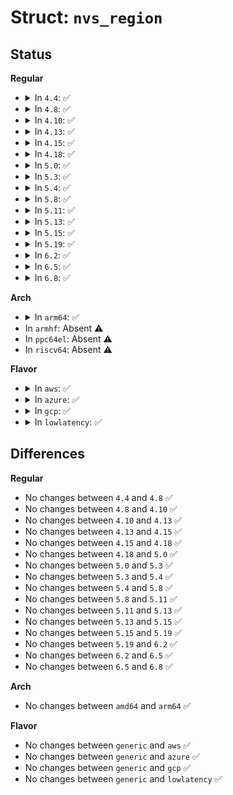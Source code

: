 # Struct: <code>nvs_region</code>

## Status
<b>Regular</b>
<ul>
<li>
<details>
<summary>In <code>4.4</code>: ✅</summary>

```c
struct nvs_region {
    __u64 phys_start;
    __u64 size;
    struct list_head node;
};
```
</details>
</li>
<li>
<details>
<summary>In <code>4.8</code>: ✅</summary>

```c
struct nvs_region {
    __u64 phys_start;
    __u64 size;
    struct list_head node;
};
```
</details>
</li>
<li>
<details>
<summary>In <code>4.10</code>: ✅</summary>

```c
struct nvs_region {
    __u64 phys_start;
    __u64 size;
    struct list_head node;
};
```
</details>
</li>
<li>
<details>
<summary>In <code>4.13</code>: ✅</summary>

```c
struct nvs_region {
    __u64 phys_start;
    __u64 size;
    struct list_head node;
};
```
</details>
</li>
<li>
<details>
<summary>In <code>4.15</code>: ✅</summary>

```c
struct nvs_region {
    __u64 phys_start;
    __u64 size;
    struct list_head node;
};
```
</details>
</li>
<li>
<details>
<summary>In <code>4.18</code>: ✅</summary>

```c
struct nvs_region {
    __u64 phys_start;
    __u64 size;
    struct list_head node;
};
```
</details>
</li>
<li>
<details>
<summary>In <code>5.0</code>: ✅</summary>

```c
struct nvs_region {
    __u64 phys_start;
    __u64 size;
    struct list_head node;
};
```
</details>
</li>
<li>
<details>
<summary>In <code>5.3</code>: ✅</summary>

```c
struct nvs_region {
    __u64 phys_start;
    __u64 size;
    struct list_head node;
};
```
</details>
</li>
<li>
<details>
<summary>In <code>5.4</code>: ✅</summary>

```c
struct nvs_region {
    __u64 phys_start;
    __u64 size;
    struct list_head node;
};
```
</details>
</li>
<li>
<details>
<summary>In <code>5.8</code>: ✅</summary>

```c
struct nvs_region {
    __u64 phys_start;
    __u64 size;
    struct list_head node;
};
```
</details>
</li>
<li>
<details>
<summary>In <code>5.11</code>: ✅</summary>

```c
struct nvs_region {
    __u64 phys_start;
    __u64 size;
    struct list_head node;
};
```
</details>
</li>
<li>
<details>
<summary>In <code>5.13</code>: ✅</summary>

```c
struct nvs_region {
    __u64 phys_start;
    __u64 size;
    struct list_head node;
};
```
</details>
</li>
<li>
<details>
<summary>In <code>5.15</code>: ✅</summary>

```c
struct nvs_region {
    __u64 phys_start;
    __u64 size;
    struct list_head node;
};
```
</details>
</li>
<li>
<details>
<summary>In <code>5.19</code>: ✅</summary>

```c
struct nvs_region {
    __u64 phys_start;
    __u64 size;
    struct list_head node;
};
```
</details>
</li>
<li>
<details>
<summary>In <code>6.2</code>: ✅</summary>

```c
struct nvs_region {
    __u64 phys_start;
    __u64 size;
    struct list_head node;
};
```
</details>
</li>
<li>
<details>
<summary>In <code>6.5</code>: ✅</summary>

```c
struct nvs_region {
    __u64 phys_start;
    __u64 size;
    struct list_head node;
};
```
</details>
</li>
<li>
<details>
<summary>In <code>6.8</code>: ✅</summary>

```c
struct nvs_region {
    __u64 phys_start;
    __u64 size;
    struct list_head node;
};
```
</details>
</li>
</ul>
<b>Arch</b>
<ul>
<li>
<details>
<summary>In <code>arm64</code>: ✅</summary>

```c
struct nvs_region {
    __u64 phys_start;
    __u64 size;
    struct list_head node;
};
```
</details>
</li>
<li>
In <code>armhf</code>: Absent ⚠️
</li>
<li>
In <code>ppc64el</code>: Absent ⚠️
</li>
<li>
In <code>riscv64</code>: Absent ⚠️
</li>
</ul>
<b>Flavor</b>
<ul>
<li>
<details>
<summary>In <code>aws</code>: ✅</summary>

```c
struct nvs_region {
    __u64 phys_start;
    __u64 size;
    struct list_head node;
};
```
</details>
</li>
<li>
<details>
<summary>In <code>azure</code>: ✅</summary>

```c
struct nvs_region {
    __u64 phys_start;
    __u64 size;
    struct list_head node;
};
```
</details>
</li>
<li>
<details>
<summary>In <code>gcp</code>: ✅</summary>

```c
struct nvs_region {
    __u64 phys_start;
    __u64 size;
    struct list_head node;
};
```
</details>
</li>
<li>
<details>
<summary>In <code>lowlatency</code>: ✅</summary>

```c
struct nvs_region {
    __u64 phys_start;
    __u64 size;
    struct list_head node;
};
```
</details>
</li>
</ul>

## Differences
<b>Regular</b>
<ul>
<li>
No changes between <code>4.4</code> and <code>4.8</code> ✅
</li>
<li>
No changes between <code>4.8</code> and <code>4.10</code> ✅
</li>
<li>
No changes between <code>4.10</code> and <code>4.13</code> ✅
</li>
<li>
No changes between <code>4.13</code> and <code>4.15</code> ✅
</li>
<li>
No changes between <code>4.15</code> and <code>4.18</code> ✅
</li>
<li>
No changes between <code>4.18</code> and <code>5.0</code> ✅
</li>
<li>
No changes between <code>5.0</code> and <code>5.3</code> ✅
</li>
<li>
No changes between <code>5.3</code> and <code>5.4</code> ✅
</li>
<li>
No changes between <code>5.4</code> and <code>5.8</code> ✅
</li>
<li>
No changes between <code>5.8</code> and <code>5.11</code> ✅
</li>
<li>
No changes between <code>5.11</code> and <code>5.13</code> ✅
</li>
<li>
No changes between <code>5.13</code> and <code>5.15</code> ✅
</li>
<li>
No changes between <code>5.15</code> and <code>5.19</code> ✅
</li>
<li>
No changes between <code>5.19</code> and <code>6.2</code> ✅
</li>
<li>
No changes between <code>6.2</code> and <code>6.5</code> ✅
</li>
<li>
No changes between <code>6.5</code> and <code>6.8</code> ✅
</li>
</ul>
<b>Arch</b>
<ul>
<li>
No changes between <code>amd64</code> and <code>arm64</code> ✅
</li>
</ul>
<b>Flavor</b>
<ul>
<li>
No changes between <code>generic</code> and <code>aws</code> ✅
</li>
<li>
No changes between <code>generic</code> and <code>azure</code> ✅
</li>
<li>
No changes between <code>generic</code> and <code>gcp</code> ✅
</li>
<li>
No changes between <code>generic</code> and <code>lowlatency</code> ✅
</li>
</ul>
